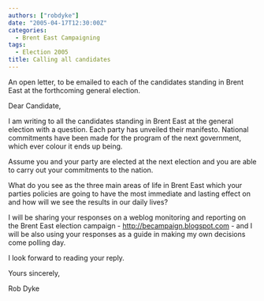 ```yaml
---
authors: ["robdyke"]
date: "2005-04-17T12:30:00Z"
categories:
  - Brent East Campaigning
tags:
  - Election 2005
title: Calling all candidates
---
```

An open letter, to be emailed to each of the candidates standing in Brent East at the forthcoming general election.

Dear Candidate,

I am writing to all the candidates standing in Brent East at the general election with a question. Each party has unveiled their manifesto. National commitments have been made for the program of the next government, which ever colour it ends up being.

Assume you and your party are elected at the next election and you are able to carry out your commitments to the nation.

What do you see as the three main areas of life in Brent East which your parties policies are going to have the most immediate and lasting effect on and how will we see the results in our daily lives?

I will be sharing your responses on a weblog monitoring and reporting on the Brent East election campaign - http://becampaign.blogspot.com - and I will be also using your responses as a guide in making my own decisions come polling day.

I look forward to reading your reply.

Yours sincerely,

Rob Dyke
